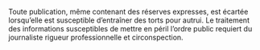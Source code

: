 Toute publication, même contenant des réserves expresses, est écartée lorsqu’elle est susceptible d’entraîner des torts pour autrui.
Le traitement des informations susceptibles de mettre en péril l’ordre public requiert du journaliste rigueur professionnelle et circonspection.